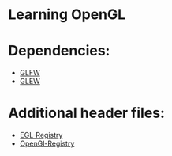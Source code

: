 # Learning OpenGL

# Dependencies:
- [GLFW](https://www.glfw.org/download)
- [GLEW](https://glew.sourceforge.net/index.html)
# Additional header files: 
- [EGL-Registry](https://github.com/KhronosGroup/EGL-Registry)
- [OpenGl-Registry](https://github.com/KhronosGroup/OpenGL-Registry)